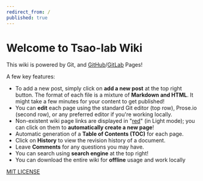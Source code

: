 ```yaml
---
redirect_from: /
published: true
---
```


# Welcome to Tsao-lab Wiki

This wiki is powered by Git, and [GitHub](https://pages.github.com/)/[GitLab](https://about.gitlab.com/product/pages/) Pages!

A few key features:
- To add a new post, simply click on **add a new post** at the top right button. The format of each file is a mixture of **Markdown and HTML**. It might take a few minutes for your content to get published!
- You can **edit** each page using the standard Git editor (top row), Prose.io (second row), or any preferred editor if you're working locally.
- Non-existent wiki page links are displayed in "[red](red.md)" (in Light mode); you can click on them to **automatically create a new page**!
- Automatic generation of a **Table of Contents (TOC)** for each page.
- Click on **History** to view the revision history of a document.
- Leave **Comments** for any questions you may have.
- You can search using **search engine** at the top right!
- You can download the entire wiki for **offline** usage and work locally 





[MIT LICENSE](LICENSE)
